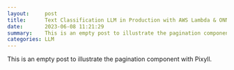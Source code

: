 ```yaml
---
layout:     post
title:      Text Classification LLM in Production with AWS Lambda & ONNX
date:       2023-06-08 11:21:29
summary:    This is an empty post to illustrate the pagination component with Pixyll.
categories: LLM
---
```


This is an empty post to illustrate the pagination component with Pixyll.
